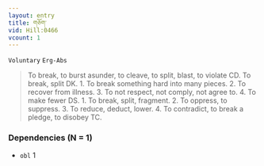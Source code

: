```yaml
---
layout: entry
title: གཅོག་
vid: Hill:0466
vcount: 1
---
```

`Voluntary` `Erg-Abs`
> To break, to burst asunder, to cleave, to split, blast, to violate CD\.
 To break, split DK\.
 1\.
 To break something hard into many pieces\.
 2\.
 To recover from illness\.
 3\.
 To not respect, not comply, not agree to\.
 4\.
 To make fewer DS\.
 1\.
 To break, split, fragment\.
 2\.
 To oppress, to suppress\.
 3\.
 To reduce, deduct, lower\.
 4\.
 To contradict, to break a pledge, to disobey TC\.

### Dependencies (N = 1)
* `obl` 1
